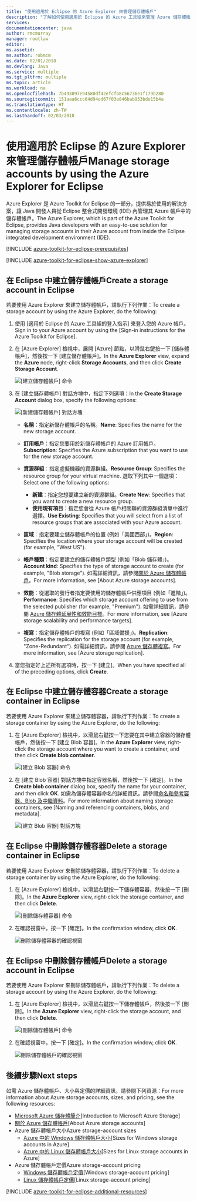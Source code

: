 ```yaml
---
title: "使用適用於 Eclipse 的 Azure Explorer 來管理儲存體帳戶"
description: "了解如何使用適用於 Eclipse 的 Azure 工具組來管理 Azure 儲存體帳戶。"
services: 
documentationcenter: java
author: rmcmurray
manager: routlaw
editor: 
ms.assetid: 
ms.author: robmcm
ms.date: 02/01/2018
ms.devlang: Java
ms.service: multiple
ms.tgt_pltfrm: multiple
ms.topic: article
ms.workload: na
ms.openlocfilehash: 7b493097e94580df42efcfb8c56736e1f179b280
ms.sourcegitcommit: 151aaa6ccc64d94ed67f03e846bab953bde15b4a
ms.translationtype: HT
ms.contentlocale: zh-TW
ms.lasthandoff: 02/03/2018
---
```

# <a name="manage-storage-accounts-by-using-the-azure-explorer-for-eclipse"></a><span data-ttu-id="7f650-103">使用適用於 Eclipse 的 Azure Explorer 來管理儲存體帳戶</span><span class="sxs-lookup"><span data-stu-id="7f650-103">Manage storage accounts by using the Azure Explorer for Eclipse</span></span>

<span data-ttu-id="7f650-104">Azure Explorer 是 Azure Toolkit for Eclipse 的一部分，提供易於使用的解決方案，讓 Java 開發人員從 Eclipse 整合式開發環境 (IDE) 內管理其 Azure 帳戶中的儲存體帳戶。</span><span class="sxs-lookup"><span data-stu-id="7f650-104">The Azure Explorer, which is part of the Azure Toolkit for Eclipse, provides Java developers with an easy-to-use solution for managing storage accounts in their Azure account from inside the Eclipse integrated development environment (IDE).</span></span>

[!INCLUDE [azure-toolkit-for-eclipse-prerequisites](../includes/azure-toolkit-for-eclipse-prerequisites.md)]

[!INCLUDE [azure-toolkit-for-eclipse-show-azure-explorer](../includes/azure-toolkit-for-eclipse-show-azure-explorer.md)]

## <a name="create-a-storage-account-in-eclipse"></a><span data-ttu-id="7f650-105">在 Eclipse 中建立儲存體帳戶</span><span class="sxs-lookup"><span data-stu-id="7f650-105">Create a storage account in Eclipse</span></span>

<span data-ttu-id="7f650-106">若要使用 Azure Explorer 來建立儲存體帳戶，請執行下列作業︰</span><span class="sxs-lookup"><span data-stu-id="7f650-106">To create a storage account by using the Azure Explorer, do the following:</span></span>

1. <span data-ttu-id="7f650-107">使用 [適用於 Eclipse 的 Azure 工具組的登入指示] 來登入您的 Azure 帳戶。</span><span class="sxs-lookup"><span data-stu-id="7f650-107">Sign in to your Azure account by using the [Sign-in instructions for the Azure Toolkit for Eclipse].</span></span>

1. <span data-ttu-id="7f650-108">在 [Azure Explorer] 檢視中，展開 [Azure] 節點，以滑鼠右鍵按一下 [儲存體帳戶]，然後按一下 [建立儲存體帳戶]。</span><span class="sxs-lookup"><span data-stu-id="7f650-108">In the **Azure Explorer** view, expand the **Azure** node, right-click **Storage Accounts**, and then click **Create Storage Account**.</span></span>

   ![[建立儲存體帳戶] 命令][CS01]

1. <span data-ttu-id="7f650-110">在 [建立儲存體帳戶] 對話方塊中，指定下列選項：</span><span class="sxs-lookup"><span data-stu-id="7f650-110">In the **Create Storage Account** dialog box, specify the following options:</span></span>

   ![[新建儲存體帳戶] 對話方塊][CS02]

   * <span data-ttu-id="7f650-112">**名稱**：指定新儲存體帳戶的名稱。</span><span class="sxs-lookup"><span data-stu-id="7f650-112">**Name**: Specifies the name for the new storage account.</span></span>

   * <span data-ttu-id="7f650-113">**訂用帳戶**：指定您要用於新儲存體帳戶的 Azure 訂用帳戶。</span><span class="sxs-lookup"><span data-stu-id="7f650-113">**Subscription**: Specifies the Azure subscription that you want to use for the new storage account.</span></span>

   * <span data-ttu-id="7f650-114">**資源群組**︰指定虛擬機器的資源群組。</span><span class="sxs-lookup"><span data-stu-id="7f650-114">**Resource Group**: Specifies the resource group for your virtual machine.</span></span> <span data-ttu-id="7f650-115">選取下列其中一個選項：</span><span class="sxs-lookup"><span data-stu-id="7f650-115">Select one of the following options:</span></span>
      * <span data-ttu-id="7f650-116">**新建**：指定您想要建立新的資源群組。</span><span class="sxs-lookup"><span data-stu-id="7f650-116">**Create New**: Specifies that you want to create a new resource group.</span></span>
      * <span data-ttu-id="7f650-117">**使用現有項目**︰指定您會從 Azure 帳戶相關聯的資源群組清單中進行選擇。</span><span class="sxs-lookup"><span data-stu-id="7f650-117">**Use Existing**: Specifies that you will select from a list of resource groups that are associated with your Azure account.</span></span>

   * <span data-ttu-id="7f650-118">**區域**︰指定要建立儲存體帳戶的位置 (例如「美國西部」)。</span><span class="sxs-lookup"><span data-stu-id="7f650-118">**Region**: Specifies the location where your storage account will be created (for example, "West US").</span></span>

   * <span data-ttu-id="7f650-119">**帳戶種類**︰指定要建立的儲存體帳戶類型 (例如「Blob 儲存體」)。</span><span class="sxs-lookup"><span data-stu-id="7f650-119">**Account kind**: Specifies the type of storage account to create (for example, "Blob storage").</span></span> <span data-ttu-id="7f650-120">如需詳細資訊，請參閱[關於 Azure 儲存體帳戶]。</span><span class="sxs-lookup"><span data-stu-id="7f650-120">For more information, see [About Azure storage accounts].</span></span>

   * <span data-ttu-id="7f650-121">**效能**︰從選取的發行者指定要使用的儲存體帳戶供應項目 (例如「進階」)。</span><span class="sxs-lookup"><span data-stu-id="7f650-121">**Performance**: Specifies which storage account offering to use from the selected publisher (for example, "Premium").</span></span> <span data-ttu-id="7f650-122">如需詳細資訊，請參閱 [Azure 儲存體延展性和效能目標]。</span><span class="sxs-lookup"><span data-stu-id="7f650-122">For more information, see [Azure storage scalability and performance targets].</span></span>

   * <span data-ttu-id="7f650-123">**複寫**︰指定儲存體帳戶的複寫 (例如「區域備援」)。</span><span class="sxs-lookup"><span data-stu-id="7f650-123">**Replication**: Specifies the replication for the storage account (for example, "Zone-Redundant").</span></span> <span data-ttu-id="7f650-124">如需詳細資訊，請參閱 [Azure 儲存體複寫]。</span><span class="sxs-lookup"><span data-stu-id="7f650-124">For more information, see [Azure storage replication].</span></span>

1. <span data-ttu-id="7f650-125">當您指定好上述所有選項時，按一下 [建立]。</span><span class="sxs-lookup"><span data-stu-id="7f650-125">When you have specified all of the preceding options, click **Create**.</span></span>

## <a name="create-a-storage-container-in-eclipse"></a><span data-ttu-id="7f650-126">在 Eclipse 中建立儲存體容器</span><span class="sxs-lookup"><span data-stu-id="7f650-126">Create a storage container in Eclipse</span></span>

<span data-ttu-id="7f650-127">若要使用 Azure Explorer 來建立儲存體容器，請執行下列作業︰</span><span class="sxs-lookup"><span data-stu-id="7f650-127">To create a storage container by using the Azure Explorer, do the following:</span></span>

1. <span data-ttu-id="7f650-128">在 [Azure Explorer] 檢視中，以滑鼠右鍵按一下您要在其中建立容器的儲存體帳戶，然後按一下 [建立 Blob 容器]。</span><span class="sxs-lookup"><span data-stu-id="7f650-128">In the **Azure Explorer** view, right-click the storage account where you want to create a container, and then click **Create blob container**.</span></span>

   ![[建立 Blob 容器] 命令][CC01]

1. <span data-ttu-id="7f650-130">在 [建立 Blob 容器] 對話方塊中指定容器名稱，然後按一下 [確定]。</span><span class="sxs-lookup"><span data-stu-id="7f650-130">In the **Create blob container** dialog box, specify the name for your container, and then click **OK**.</span></span> <span data-ttu-id="7f650-131">如需為儲存體容器命名的詳細資訊，請參閱[命名和參考容器、Blob 及中繼資料]。</span><span class="sxs-lookup"><span data-stu-id="7f650-131">For more information about naming storage containers, see [Naming and referencing containers, blobs, and metadata].</span></span>

   ![[建立 Blob 容器] 對話方塊][CC02]

## <a name="delete-a-storage-container-in-eclipse"></a><span data-ttu-id="7f650-133">在 Eclipse 中刪除儲存體容器</span><span class="sxs-lookup"><span data-stu-id="7f650-133">Delete a storage container in Eclipse</span></span>

<span data-ttu-id="7f650-134">若要使用 Azure Explorer 來刪除儲存體容器，請執行下列作業︰</span><span class="sxs-lookup"><span data-stu-id="7f650-134">To delete a storage container by using the Azure Explorer, do the following:</span></span>

1. <span data-ttu-id="7f650-135">在 [Azure Explorer] 檢視中，以滑鼠右鍵按一下儲存體容器，然後按一下 [刪除]。</span><span class="sxs-lookup"><span data-stu-id="7f650-135">In the **Azure Explorer** view, right-click the storage container, and then click **Delete**.</span></span>

   ![[刪除儲存體容器] 命令][DC01]

1. <span data-ttu-id="7f650-137">在確認視窗中，按一下 [確定]。</span><span class="sxs-lookup"><span data-stu-id="7f650-137">In the confirmation window, click **OK**.</span></span>

   ![刪除儲存體容器的確認視窗][DC02]

## <a name="delete-a-storage-account-in-eclipse"></a><span data-ttu-id="7f650-139">在 Eclipse 中刪除儲存體帳戶</span><span class="sxs-lookup"><span data-stu-id="7f650-139">Delete a storage account in Eclipse</span></span>

<span data-ttu-id="7f650-140">若要使用 Azure Explorer 來刪除儲存體帳戶，請執行下列作業︰</span><span class="sxs-lookup"><span data-stu-id="7f650-140">To delete a storage account by using the Azure Explorer, do the following:</span></span>

1. <span data-ttu-id="7f650-141">在 [Azure Explorer] 檢視中，以滑鼠右鍵按一下儲存體帳戶，然後按一下 [刪除]。</span><span class="sxs-lookup"><span data-stu-id="7f650-141">In the **Azure Explorer** view, right-click the storage account, and then click **Delete**.</span></span>

   ![[刪除儲存體帳戶] 命令][DS01]

1. <span data-ttu-id="7f650-143">在確認視窗中，按一下 [確定]。</span><span class="sxs-lookup"><span data-stu-id="7f650-143">In the confirmation window, click **OK**.</span></span>

   ![刪除儲存體帳戶的確認視窗][DS02]

## <a name="next-steps"></a><span data-ttu-id="7f650-145">後續步驟</span><span class="sxs-lookup"><span data-stu-id="7f650-145">Next steps</span></span>

<span data-ttu-id="7f650-146">如需 Azure 儲存體帳戶、大小與定價的詳細資訊，請參閱下列資源︰</span><span class="sxs-lookup"><span data-stu-id="7f650-146">For more information about Azure storage accounts, sizes, and pricing, see the following resources:</span></span>

* <span data-ttu-id="7f650-147">[Microsoft Azure 儲存體簡介]</span><span class="sxs-lookup"><span data-stu-id="7f650-147">[Introduction to Microsoft Azure Storage]</span></span>
* <span data-ttu-id="7f650-148">[關於 Azure 儲存體帳戶]</span><span class="sxs-lookup"><span data-stu-id="7f650-148">[About Azure storage accounts]</span></span>
* <span data-ttu-id="7f650-149">Azure 儲存體帳戶大小</span><span class="sxs-lookup"><span data-stu-id="7f650-149">Azure storage-account sizes</span></span>
  * <span data-ttu-id="7f650-150">[Azure 中的 Windows 儲存體帳戶大小]</span><span class="sxs-lookup"><span data-stu-id="7f650-150">[Sizes for Windows storage accounts in Azure]</span></span>
  * <span data-ttu-id="7f650-151">[Azure 中的 Linux 儲存體帳戶大小]</span><span class="sxs-lookup"><span data-stu-id="7f650-151">[Sizes for Linux storage accounts in Azure]</span></span>
* <span data-ttu-id="7f650-152">Azure 儲存體帳戶定價</span><span class="sxs-lookup"><span data-stu-id="7f650-152">Azure storage-account pricing</span></span>
  * <span data-ttu-id="7f650-153">[Windows 儲存體帳戶定價]</span><span class="sxs-lookup"><span data-stu-id="7f650-153">[Windows storage-account pricing]</span></span>
  * <span data-ttu-id="7f650-154">[Linux 儲存體帳戶定價]</span><span class="sxs-lookup"><span data-stu-id="7f650-154">[Linux storage-account pricing]</span></span>

[!INCLUDE [azure-toolkit-for-eclipse-additional-resources](../includes/azure-toolkit-for-eclipse-additional-resources.md)]

<!-- URL List -->

[Microsoft Azure 儲存體簡介]: /azure/storage/storage-introduction
[關於 Azure 儲存體帳戶]: /azure/storage/storage-create-storage-account
[Azure 儲存體複寫]: /azure/storage/storage-redundancy
[Azure 儲存體延展性和效能目標]: /azure/storage/storage-scalability-targets
[命名和參考容器、Blob 及中繼資料]: http://go.microsoft.com/fwlink/?LinkId=255555

[Azure 中的 Windows 儲存體帳戶大小]: /azure/virtual-machines/virtual-machines-windows-sizes
[Azure 中的 Linux 儲存體帳戶大小]: /azure/virtual-machines/virtual-machines-linux-sizes
[Windows 儲存體帳戶定價]: /pricing/details/virtual-machines/windows/
[Linux 儲存體帳戶定價]: /pricing/details/virtual-machines/linux/

<!-- IMG List -->

[CS01]: media/azure-toolkit-for-eclipse-managing-storage-accounts-using-azure-explorer/CS01.png
[CS02]: media/azure-toolkit-for-eclipse-managing-storage-accounts-using-azure-explorer/CS02.png
[CC01]: media/azure-toolkit-for-eclipse-managing-storage-accounts-using-azure-explorer/CC01.png
[CC02]: media/azure-toolkit-for-eclipse-managing-storage-accounts-using-azure-explorer/CC02.png

[DS01]: media/azure-toolkit-for-eclipse-managing-storage-accounts-using-azure-explorer/DS01.png
[DS02]: media/azure-toolkit-for-eclipse-managing-storage-accounts-using-azure-explorer/DS02.png
[DC01]: media/azure-toolkit-for-eclipse-managing-storage-accounts-using-azure-explorer/DC01.png
[DC02]: media/azure-toolkit-for-eclipse-managing-storage-accounts-using-azure-explorer/DC02.png
